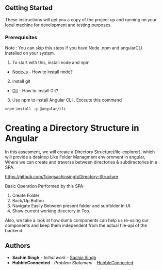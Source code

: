 ## Getting Started

These instructions will get you a copy of the project up and running on your local machine for development and testing purposes.

### Prerequisites

Note : You can skip this steps if you have Node ,npm and angularCLI installed on your system.
 
1) To start with this, install node and npm

* [NodeJs](https://nodejs.org/en/) - How to install node?

2) Install git 


* [Git](https://git-scm.com/book/en/v2/Getting-Started-Installing-Git) - How to install Git?

3) Use npm to install Angular CLI . Exceute this command

```
>npm install -g @angular/cli
```

# Creating a Directory Structure in Angular
In this assesment, we will create a Directory Structure(file-explorer), which will provide a desktop Like Folder Managment enviornment in angular, Where we can create and traverse between directories & subdirectories in a SPA.

https://github.com/1kingsachinsingh/Directory-Structure



Basic Operation Performed by this SPA-
1) Create Folder
2) Back/Up Button
3) Navigate Easily Between present folder and subfolder in UI.
4) Show current working directory in Top.

Also, we take a look at how dumb components can help us re-using our components and keep them independent from the actual file-api of the backend.

## Authors

* **Sachin Singh** - *Initial work* - [Sachin Singh](https://github.com/1kingsachinsingh)
* **HubbleConnected** - *Problem Statement* - [HubbleConnected](https://hubbleconnected.com/)

